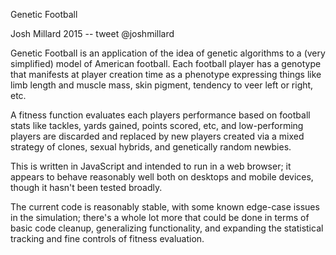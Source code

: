 Genetic Football

Josh Millard 2015 -- tweet @joshmillard

Genetic Football is an application of the idea of genetic algorithms to a (very simplified) model of American football.  Each football player has a genotype that manifests at player creation time as a phenotype expressing things like limb length and muscle mass, skin pigment, tendency to veer left or right, etc.  

A fitness function evaluates each players performance based on football stats like tackles, yards gained, points scored, etc, and low-performing players are discarded and replaced by new players created via a mixed strategy of clones, sexual hybrids, and genetically random newbies.

This is written in JavaScript and intended to run in a web browser; it appears to behave reasonably well both on desktops and mobile devices, though it hasn't been tested broadly.

The current code is reasonably stable, with some known edge-case issues in the simulation; there's a whole lot more that could be done in terms of basic code cleanup, generalizing functionality, and expanding the statistical tracking and fine controls of fitness evaluation.